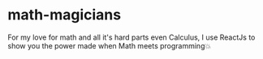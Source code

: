 # math-magicians
For my love for math and all it's hard parts even Calculus, I use ReactJs to show you the power made when Math meets programming💥

